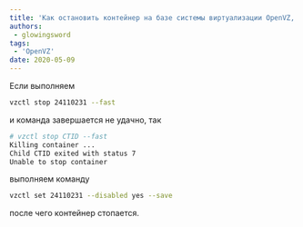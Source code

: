 ```yaml
---
title: 'Как остановить контейнер на базе системы виртуализации OpenVZ, который не реагирует на команду vzctl stop'
authors: 
 - glowingsword
tags:
 - 'OpenVZ'
date: 2020-05-09
---
```

Если выполняем 
```bash
vzctl stop 24110231 --fast
```

и команда завершается не удачно, так

```bash
# vzctl stop CTID --fast
Killing container ...
Child CTID exited with status 7
Unable to stop container
```

выполняем команду

```bash
vzctl set 24110231 --disabled yes --save
```

после чего контейнер стопается.